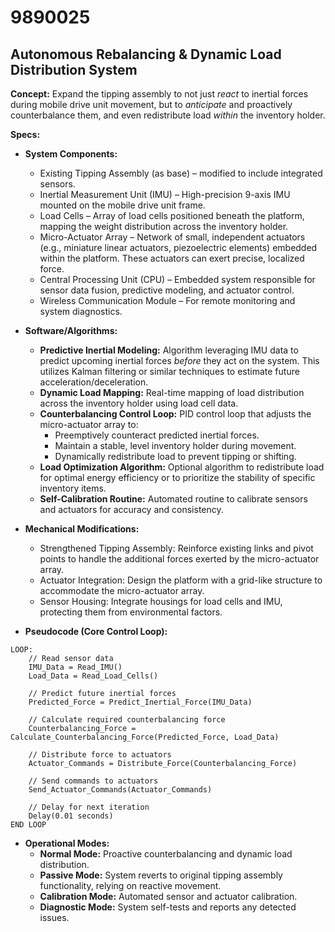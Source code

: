 # 9890025

## Autonomous Rebalancing & Dynamic Load Distribution System

**Concept:** Expand the tipping assembly to not just *react* to inertial forces during mobile drive unit movement, but to *anticipate* and proactively counterbalance them, and even redistribute load *within* the inventory holder.

**Specs:**

*   **System Components:**
    *   Existing Tipping Assembly (as base) – modified to include integrated sensors.
    *   Inertial Measurement Unit (IMU) – High-precision 9-axis IMU mounted on the mobile drive unit frame.
    *   Load Cells – Array of load cells positioned beneath the platform, mapping the weight distribution across the inventory holder.
    *   Micro-Actuator Array – Network of small, independent actuators (e.g., miniature linear actuators, piezoelectric elements) embedded within the platform. These actuators can exert precise, localized force.
    *   Central Processing Unit (CPU) – Embedded system responsible for sensor data fusion, predictive modeling, and actuator control.
    *   Wireless Communication Module – For remote monitoring and system diagnostics.

*   **Software/Algorithms:**
    *   **Predictive Inertial Modeling:** Algorithm leveraging IMU data to predict upcoming inertial forces *before* they act on the system.  This utilizes Kalman filtering or similar techniques to estimate future acceleration/deceleration.
    *   **Dynamic Load Mapping:** Real-time mapping of load distribution across the inventory holder using load cell data.
    *   **Counterbalancing Control Loop:** PID control loop that adjusts the micro-actuator array to:
        *   Preemptively counteract predicted inertial forces.
        *   Maintain a stable, level inventory holder during movement.
        *   Dynamically redistribute load to prevent tipping or shifting.
    *   **Load Optimization Algorithm:** Optional algorithm to redistribute load for optimal energy efficiency or to prioritize the stability of specific inventory items.
    *   **Self-Calibration Routine:** Automated routine to calibrate sensors and actuators for accuracy and consistency.

*   **Mechanical Modifications:**
    *   Strengthened Tipping Assembly:  Reinforce existing links and pivot points to handle the additional forces exerted by the micro-actuator array.
    *   Actuator Integration: Design the platform with a grid-like structure to accommodate the micro-actuator array.
    *   Sensor Housing:  Integrate housings for load cells and IMU, protecting them from environmental factors.

*   **Pseudocode (Core Control Loop):**

```
LOOP:
    // Read sensor data
    IMU_Data = Read_IMU()
    Load_Data = Read_Load_Cells()

    // Predict future inertial forces
    Predicted_Force = Predict_Inertial_Force(IMU_Data)

    // Calculate required counterbalancing force
    Counterbalancing_Force = Calculate_Counterbalancing_Force(Predicted_Force, Load_Data)

    // Distribute force to actuators
    Actuator_Commands = Distribute_Force(Counterbalancing_Force)

    // Send commands to actuators
    Send_Actuator_Commands(Actuator_Commands)

    // Delay for next iteration
    Delay(0.01 seconds)
END LOOP
```

*   **Operational Modes:**
    *   **Normal Mode:**  Proactive counterbalancing and dynamic load distribution.
    *   **Passive Mode:** System reverts to original tipping assembly functionality, relying on reactive movement.
    *   **Calibration Mode:** Automated sensor and actuator calibration.
    *   **Diagnostic Mode:** System self-tests and reports any detected issues.